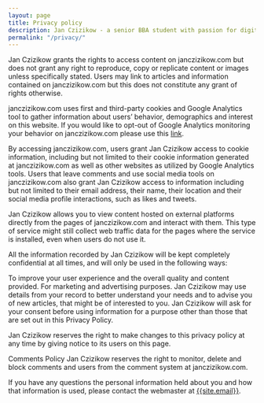 ```yaml
---
layout: page
title: Privacy policy
description: Jan Czizikow - a senior BBA student with passion for digital marketing based in Shanghai, China. Let's work together - email or view CV to get in touch.
permalink: "/privacy/"
---
```

Jan Czizikow grants the rights to access content on janczizikow.com but does not grant any right to reproduce, copy or replicate content or images unless specifically stated. Users may link to articles and information contained on janczizikow.com but this does not constitute any grant of rights otherwise.

janczizikow.com uses first and third-party cookies and Google Analytics tool to gather information about users’ behavior, demographics and interest on this website. If you would like to opt-out of Google Analytics monitoring your behavior on janczizikow.com please use this [link](https://tools.google.com/dlpage/gaoptout/ "Google Analytics Opt-out Browser Add-on Download Page").

By accessing janczizikow.com, users grant Jan Czizikow access to cookie information, including but not limited to their cookie information generated at janczizikow.com as well as other websites as utilized by Google Analytics tools. Users that leave comments and use social media tools on janczizikow.com also grant Jan Czizikow access to information including but not limited to their email address, their name, their location and their social media profile interactions, such as likes and tweets.

Jan Czizikow allows you to view content hosted on external platforms directly from the pages of janczizikow.com and interact with them. This type of service might still collect web traffic data for the pages where the service is installed, even when users do not use it.

All the information recorded by Jan Czizikow will be kept completely confidential at all times, and will only be used in the following ways:

To improve your user experience and the overall quality and content provided.
For marketing and advertising purposes. Jan Czizikow may use details from your record to better understand your needs and to advise you of new articles, that might be of interested to you.
Jan Czizikow will ask for your consent before using information for a purpose other than those that are set out in this Privacy Policy.

Jan Czizikow reserves the right to make changes to this privacy policy at any time by giving notice to its users on this page.

Comments Policy
Jan Czizikow reserves the right to monitor, delete and block comments and users from the comment system at janczizikow.com.

If you have any questions the personal information held about you and how that information is used, please contact the webmaster at [{{site.email}}](mailto:{{site.email}}).
